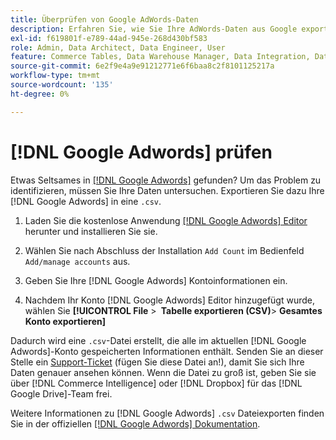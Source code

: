```yaml
---
title: Überprüfen von Google AdWords-Daten
description: Erfahren Sie, wie Sie Ihre AdWords-Daten aus Google exportieren.
exl-id: f619801f-e789-44ad-945e-268d430bf583
role: Admin, Data Architect, Data Engineer, User
feature: Commerce Tables, Data Warehouse Manager, Data Integration, Data Import/Export
source-git-commit: 6e2f9e4a9e91212771e6f6baa8c2f8101125217a
workflow-type: tm+mt
source-wordcount: '135'
ht-degree: 0%

---
```


# [!DNL Google Adwords] prüfen

Etwas Seltsames in [[!DNL Google Adwords]](../integrations/google-adwords.md) gefunden? Um das Problem zu identifizieren, müssen Sie Ihre Daten untersuchen. Exportieren Sie dazu Ihre [!DNL Google Adwords] in eine `.csv`.

1. Laden Sie die kostenlose Anwendung [[!DNL Google Adwords] Editor](https://ads.google.com/home/tools/ads-editor/) herunter und installieren Sie sie.

1. Wählen Sie nach Abschluss der Installation `Add Count` im Bedienfeld `Add/manage accounts` aus.

1. Geben Sie Ihre [!DNL Google Adwords] Kontoinformationen ein.

1. Nachdem Ihr Konto [!DNL Google Adwords] Editor hinzugefügt wurde, wählen Sie **[!UICONTROL File** > **&#x200B; Tabelle exportieren (CSV)**> **Gesamtes Konto exportieren]**

Dadurch wird eine `.csv`-Datei erstellt, die alle im aktuellen [!DNL Google Adwords]-Konto gespeicherten Informationen enthält. Senden Sie an dieser Stelle ein [Support-Ticket](https://experienceleague.adobe.com/docs/commerce-knowledge-base/kb/troubleshooting/miscellaneous/mbi-service-policies.html) (fügen Sie diese Datei an!), damit Sie sich Ihre Daten genauer ansehen können. Wenn die Datei zu groß ist, geben Sie sie über [!DNL Commerce Intelligence] oder [!DNL Dropbox] für das [!DNL Google Drive]-Team frei.

Weitere Informationen zu [!DNL Google Adwords] `.csv` Dateiexporten finden Sie in der offiziellen [[!DNL Google Adwords] Dokumentation](https://support.google.com/google-ads/editor/answer/38657?hl=en).
